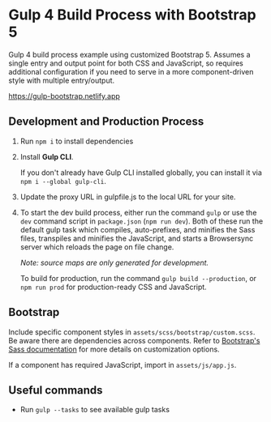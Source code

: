 # Gulp 4 Build Process with Bootstrap 5

Gulp 4 build process example using customized Bootstrap 5. Assumes a single entry and output point for both CSS and 
JavaScript, so requires additional configuration if you need to serve in a more component-driven style with multiple entry/output. 

https://gulp-bootstrap.netlify.app

## Development and Production Process
1. Run `npm i` to install dependencies


2. Install **Gulp CLI**.
    
   If you don't already have Gulp CLI installed globally, you can install it via `npm i --global gulp-cli`.
   

3. Update the proxy URL in gulpfile.js to the local URL for your site.


4. To start the dev build process, either run the command `gulp` or use the `dev` command script in `package.json` 
   (`npm run dev`). Both of these run the default gulp task which compiles, auto-prefixes, and minifies the Sass files, 
   transpiles and minifies the JavaScript, and starts a Browsersync server which reloads the page on file change. 
   
   *Note: source maps are only generated for development.* 
   
   To build for production, run the command `gulp build --production`, or `npm run prod` for production-ready CSS 
   and JavaScript.


## Bootstrap
Include specific component styles in `assets/scss/bootstrap/custom.scss`. Be aware there are dependencies across 
components. Refer to [Bootstrap's Sass documentation](https://getbootstrap.com/docs/5.2/customize/sass/) for 
more details on customization options.

If a component has required JavaScript, import in `assets/js/app.js`.


## Useful commands
- Run `gulp --tasks` to see available gulp tasks